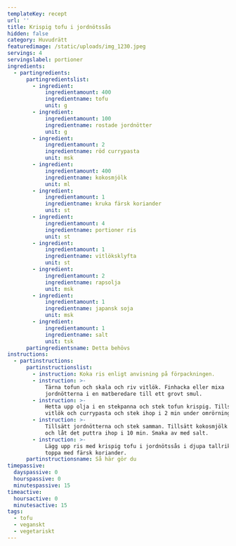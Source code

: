 ```yaml
---
templateKey: recept
url: ''
title: Krispig tofu i jordnötssås
hidden: false
category: Huvudrätt
featuredimage: /static/uploads/img_1230.jpeg
servings: 4
servingslabel: portioner
ingredients:
  - partingredients:
      partingredientslist:
        - ingredient:
            ingredientamount: 400
            ingredientname: tofu
            unit: g
        - ingredient:
            ingredientamount: 100
            ingredientname: rostade jordnötter
            unit: g
        - ingredient:
            ingredientamount: 2
            ingredientname: röd currypasta
            unit: msk
        - ingredient:
            ingredientamount: 400
            ingredientname: kokosmjölk
            unit: ml
        - ingredient:
            ingredientamount: 1
            ingredientname: kruka färsk koriander
            unit: st
        - ingredient:
            ingredientamount: 4
            ingredientname: portioner ris
            unit: st
        - ingredient:
            ingredientamount: 1
            ingredientname: vitlöksklyfta
            unit: st
        - ingredient:
            ingredientamount: 2
            ingredientname: rapsolja
            unit: msk
        - ingredient:
            ingredientamount: 1
            ingredientname: japansk soja
            unit: msk
        - ingredient:
            ingredientamount: 1
            ingredientname: salt
            unit: tsk
      partingredientsname: Detta behövs
instructions:
  - partinstructions:
      partinstructionslist:
        - instruction: Koka ris enligt anvisning på förpackningen.
        - instruction: >-
            Tärna tofun och skala och riv vitlök. Finhacka eller mixa
            jordnötterna i en matberedare till ett grovt smul.
        - instruction: >-
            Hetta upp olja i en stekpanna och stek tofun krispig. Tillsätt
            vitlök och currypasta och stek ihop i 2 min under omrörning.
        - instruction: >-
            Tillsätt jordnötterna och stek samman. Tillsätt kokosmjölk och soja
            och låt det puttra ihop i 10 min. Smaka av med salt.
        - instruction: >-
            Lägg upp ris med krispig tofu i jordnötssås i djupa tallrikar och
            toppa med färsk koriander.
      partinstructionsname: Så här gör du
timepassive:
  dayspassive: 0
  hourspassive: 0
  minutespassive: 15
timeactive:
  hoursactive: 0
  minutesactive: 15
tags:
  - tofu
  - veganskt
  - vegetariskt
---
```

